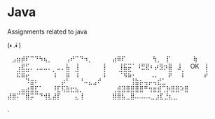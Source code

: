 # Java
<p>Assignments related to java</p>
(◐.̃◐)

   ⠀⣠⣶⡾⠏⠉⠙⠳⢦⡀⠀⠀⠀⢠⠞⠉⠙⠲⡀⠀
⠀⠀⠀⣴⠿⠏⠀⠀⠀⠀⠀⠀⢳⡀⠀⡏⠀⠀⠀⠀⠀⢷
⠀⠀⢠⣟⣋⡀⢀⣀⣀⡀⠀⣀⡀⣧⠀⢸⠀⠀⠀⠀⠀ ⡇
⠀⠀⢸⣯⡭⠁⠸⣛⣟⠆⡴⣻⡲⣿⠀⣸⠀⠀OK⠀ ⡇
⠀⠀⣟⣿⡭⠀⠀⠀⠀⠀⢱⠀⠀⣿⠀⢹⠀⠀⠀⠀⠀ ⡇
⠀⠀⠙⢿⣯⠄⠀⠀⠀⢀⡀⠀⠀⡿⠀⠀⡇⠀⠀⠀⠀⡼
⠀⠀⠀⠀⠹⣶⠆⠀⠀⠀⠀⠀⡴⠃⠀⠀⠘⠤⣄⣠⠞⠀
⠀⠀⠀⠀⠀⢸⣷⡦⢤⡤⢤⣞⣁⠀⠀⠀⠀⠀⠀⠀⠀⠀⠀
⠀⠀⢀⣤⣴⣿⣏⠁⠀⠀⠸⣏⢯⣷⣖⣦⡀⠀⠀⠀⠀⠀⠀
⢀⣾⣽⣿⣿⣿⣿⠛⢲⣶⣾⢉⡷⣿⣿⠵⣿⠀⠀⠀⠀⠀⠀
⣼⣿⠍⠉⣿⡭⠉⠙⢺⣇⣼⡏⠀⠀⠀⣄⢸⠀⠀⠀⠀⠀⠀
⣿⣿⣧⣀⣿………⣀⣰⣏⣘⣆⣀⠀⠀












.
